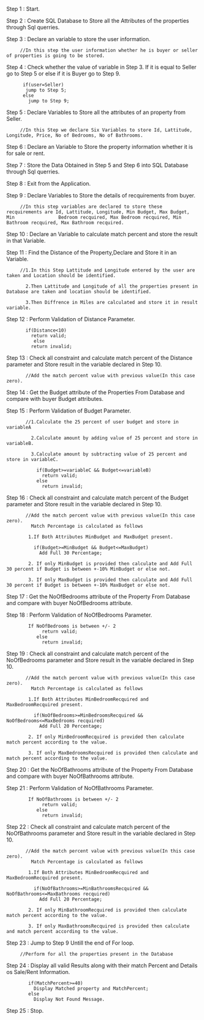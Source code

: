 Step 1 : Start.

Step 2 : Create SQL Database to Store all the Attributes of the properties through Sql querries.

Step 3 : Declare an variable to store the user information.

         //In this step the user information whether he is buyer or seller of properties is going to be stored.

Step 4 : Check whether the value of variable in Step 3. If it is equal to Seller go to Step 5 or else if it is Buyer go to Step 9.

          if(user=Seller)
           jump to Step 5;
          else
            jump to Step 9; 
            
Step 5 : Declare Variables to Store all the attributes of an property from Seller.

         //In this Step we declare Six Variables to store Id, Lattitude, Longitude, Price, No of Bedrooms, No of Bathrooms.
         
Step 6 : Declare an Variable to Store the property information whether it is for sale or rent.

Step 7 : Store the Data Obtained in Step 5 and Step 6 into SQL Database through Sql querries.

Step 8 : Exit from the Application.

Step 9 : Declare Variables to Store the details of recquirements from buyer.

         //In this step variables are declared to store these recquirements are Id, Lattitude, Longitude, Min Budget, Max Budget, Min                Bedroom recquired, Max Bedroom recquired, Min Bathroom recquired, Max Bathroom recquired.

Step 10 : Declare an Variable to calculate match percent and store the result in that Variable.

Step 11 : Find the Distance of the Property,Declare and Store it in an Variable.

         //1.In this Step Lattitude and Longitude entered by the user are taken and Location should be identified.
         
           2.Then Lattitude and Longitude of all the properties present in Database are taken and location should be identified.
           
           3.Then Diffrence in Miles are calculated and store it in result variable.
           
Step 12 : Perform Validation of Distance Parameter.

           if(Distance<10)
             return valid;
              else
             return invalid;
             
 Step 13 : Check all constraint and calculate match percent of the Distance parameter and Store result in the variable declared in 
           Step 10.
           
           //Add the match percent value with previous value(In this case zero).
           
 Step 14 : Get the Budget attribute of the Properties From Database and compare with buyer Budget attributes.
 
 Step 15 : Perform Validation of Budget Parameter.
 
           //1.Calculate the 25 percent of user budget and store in variableA
           
             2.Calculate amount by adding value of 25 percent and store in variableB.
             
             3.Calculate amount by subtracting value of 25 percent and store in variableC.
             
               if(Budget>=variableC && Budget<=variableB)
                 return valid;
               else
                 return invalid;
           
 Step 16 : Check all constraint and calculate match percent of the Budget parameter and Store result in the variable declared in 
           Step 10.
           
           //Add the match percent value with previous value(In this case zero).
             Match Percentage is calculated as follows
             
            1.If Both Attributes MinBudget and MaxBudget present.
            
              if(Budget>=MinBudget && Budget<=MaxBudget)
                Add Full 30 Percentage;
                
            2. If only MinBudget is provided then calculate and Add Full 30 percent if Budget is between +-10% MinBudget or else not.
            
            3. If only MaxBudget is provided then calculate and Add Full 30 percent if Budget is between +-10% MaxBudget or else not.
 
 Step 17 : Get the NoOfBedrooms attribute of the Property From Database and compare with buyer NoOfBedrooms attribute.
 
 Step 18 : Perform Validation of NoOfBedrooms Parameter.
 
            If NoOfBedrooms is between +/- 2
                 return valid;
               else
                 return invalid;
                 
  Step 19 : Check all constraint and calculate match percent of the NoOfBedrooms parameter and Store result in the variable declared             in Step 10.
  
           //Add the match percent value with previous value(In this case zero).
             Match Percentage is calculated as follows
             
            1.If Both Attributes MinBedroomRecquired and MaxBedroomRecquired present. 
            
              if(NoOfBedrooms>=MinBedroomsRecquired && NoOfBedrooms<=MaxBedrooms recquired)
                Add Full 20 Percentage;
                
            2. If only MinBedroomRecquired is provided then calculate match percent according to the value.
            
            3. If only MaxBedroomsRecquired is provided then calculate and match percent according to the value.
                 
 Step 20 :  Get the NoOfBathrooms attribute of the Property From Database and compare with buyer NoOfBathrooms attribute.
 
 Step 21 : Perform Validation of NoOfBathrooms Parameter.
 
            If NoOfBathrooms is between +/- 2
                 return valid;
               else
                 return invalid;
                 
 Step 22 : Check all constraint and calculate match percent of the NoOfBathrooms parameter and Store result in the variable declared             in Step 10.
 
           //Add the match percent value with previous value(In this case zero).
             Match Percentage is calculated as follows
             
            1.If Both Attributes MinBedroomRecquired and MaxBedroomRecquired present.
            
              if(NoOfBathrooms>=MinBathroomsRecquired && NoOfBathrooms<=MaxBathrooms recquired)
                Add Full 20 Percentage;
                
            2. If only MinBathroomRecquired is provided then calculate match percent according to the value.
            
            3. If only MaxBathroomsRecquired is provided then calculate and match percent according to the value.
            
Step 23 : Jump to Step 9 Untill the end of For loop.

         //Perform for all the properties present in the Database
         
Step 24 : Display all valid Results along with their match Percent and Details os Sale/Rent Information.

            if(MatchPercent>=40)
              Display Matched property and MatchPercent;
            else
              Display Not Found Message.
      
Step 25 : Stop.             
              
         
